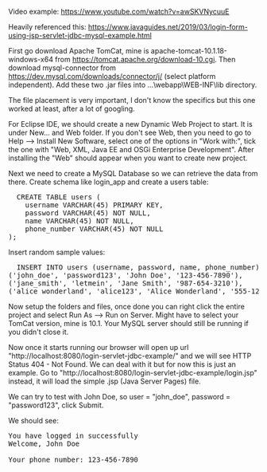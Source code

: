 Video example: https://www.youtube.com/watch?v=awSKVNycuuE

Heavily referenced this: https://www.javaguides.net/2019/03/login-form-using-jsp-servlet-jdbc-mysql-example.html

First go download Apache TomCat, mine is apache-tomcat-10.1.18-windows-x64 from https://tomcat.apache.org/download-10.cgi. Then download mysql-connector from https://dev.mysql.com/downloads/connector/j/ (select platform independent). Add these two .jar files into ...\webapp\WEB-INF\lib directory.

The file placement is very important, I don't know the specifics but this one worked at least, after a lot of googling. 

For Eclipse IDE, we should create a new Dynamic Web Project to start. It is under New... and Web folder. If you don't see Web, then you need to go to Help --> Install New Software, select one of the options in "Work with:", tick the one with "Web, XML, Java EE and OSGi Enterprise Development". After installing the "Web" should appear when you want to create new project.

Next we need to create a MySQL Database so we can retrieve the data from there. Create schema like login_app and create a users table:
<pre>
  CREATE TABLE users (
    username VARCHAR(45) PRIMARY KEY,
    password VARCHAR(45) NOT NULL,
    name VARCHAR(45) NOT NULL,
    phone_number VARCHAR(45) NOT NULL
);
</pre>

Insert random sample values:
<pre>
  INSERT INTO users (username, password, name, phone_number) VALUES
('john_doe', 'password123', 'John Doe', '123-456-7890'),
('jane_smith', 'letmein', 'Jane Smith', '987-654-3210'),
('alice_wonderland', 'alice123', 'Alice Wonderland', '555-123-4567');
</pre>

Now setup the folders and files, once done you can right click the entire project and select Run As --> Run on Server. Might have to select your TomCat version, mine is 10.1. Your MySQL server should still be running if you didn't close it. 

Now once it starts running our browser will open up url "http://localhost:8080/login-servlet-jdbc-example/" and we will see HTTP Status 404 - Not Found. We can deal with it but for now this is just an example. Go to "http://localhost:8080/login-servlet-jdbc-example/login.jsp" instead, it will load the simple .jsp (Java Server Pages) file. 

We can try to test with John Doe, so user = "john_doe", password = "password123", click Submit. 

We should see:
<pre>
You have logged in successfully
Welcome, John Doe

Your phone number: 123-456-7890
</pre>
